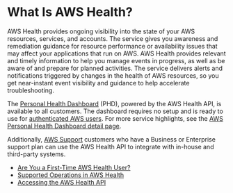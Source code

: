 # What Is AWS Health?<a name="what-is-aws-health"></a>

AWS Health provides ongoing visibility into the state of your AWS resources, services, and accounts\. The service gives you awareness and remediation guidance for resource performance or availability issues that may affect your applications that run on AWS\. AWS Health provides relevant and timely information to help you manage events in progress, as well as be aware of and prepare for planned activities\. The service delivers alerts and notifications triggered by changes in the health of AWS resources, so you get near\-instant event visibility and guidance to help accelerate troubleshooting\. 

The [Personal Health Dashboard](https://phd.aws.amazon.com/phd/home#/) \(PHD\), powered by the AWS Health API, is available to all customers\. The dashboard requires no setup and is ready to use for [authenticated AWS users](controlling-access.md)\. For more service highlights, see the [AWS Personal Health Dashboard detail page](https://aws.amazon.com/premiumsupport/phd/)\.

Additionally, [AWS Support](https://aws.amazon.com/premiumsupport/) customers who have a Business or Enterprise support plan can use the AWS Health API to integrate with in\-house and third\-party systems\.


+ [Are You a First\-Time AWS Health User?](first-time-user.md)
+ [Supported Operations in AWS Health](supported-operations.md)
+ [Accessing the AWS Health API](health-api.md)
